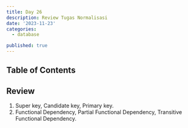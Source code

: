 ```yaml
---
title: Day 26
description: Review Tugas Normalisasi
date: '2023-11-23'
categories:
  - database

published: true
---
```


## Table of Contents

## Review

1. Super key, Candidate key, Primary key.
2. Functional Dependency, Partial Functional Dependency, Transitive Functional Dependency.
